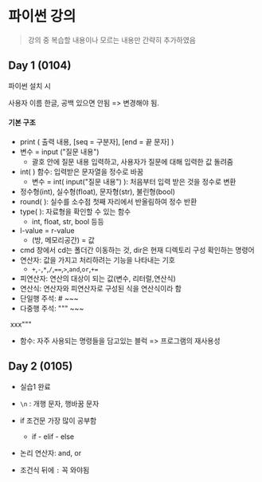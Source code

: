 # 파이썬 강의

> 강의 중 복습할 내용이나 모르는 내용만 간략히 추가하였음



## Day 1 (0104)

파이썬 설치 시

사용자 이름 한글, 공백 있으면 안됨 => 변경해야 됨. 

#### 기본 구조

* print ( 출력 내용, [seq = 구분자], [end = 끝 문자] )
* 변수 = input ("질문 내용")
  * 괄호 안에 질문 내용 입력하고, 사용자가 질문에 대해 입력한 값 돌려줌
* int( ) 함수: 입력받은 문자열을 정수로 바꿈
  * 변수 = int( input("질문 내용") ): 처음부터 입력 받은 것을 정수로 변환
* 정수형(int), 실수형(float), 문자형(str), 불린형(bool)
* round( ): 실수를 소수점 첫째 자리에서 반올림하여 정수 반환
* type( ): 자료형을 확인할 수 있는 함수 
  * int, float, str, bool 등등 
* l-value = r-value
  * (방, 메모리공간) = 값 
* cmd 창에서 cd는 폴더간 이동하는 것, dir은 현재 디렉토리 구성 확인하는 명령어
* 연산자: 값을 가지고 처리하려는 기능을 나타내는 기호
  * `+`,`-`,`*`,`/`,`==`,`>`,`and`,`or`,`+=`
* 피연산자: 연산의 대상이 되는 값(변수, 리터럴,연산식)
* 연산식: 연산자와 피연산자로 구성된 식을 연산식이라 함
* 단일행 주석: # ~~~
* 다중행 주석: """ ~~~

​                                   xxx"""

* 함수: 자주 사용되는 명령들을 담고있는 블럭 => 프로그램의 재사용성



## Day 2 (0105)

* 실습1 완료
* `\n` : 개행 문자, 행바꿈 문자
* if 조건문 가장 많이 공부함
  
  * if - elif - else
* 논리 연산자: and, or
* 조건식 뒤에 `:` 꼭 와야됨

  

